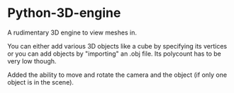 # Python-3D-engine
A rudimentary 3D engine to view meshes in.

You can either add various 3D objects like a cube by specifying its vertices or you can add objects by "importing" an .obj file. 
Its polycount has to be very low though.

Added the ability to move and rotate the camera and the object (if only one object is in the scene).

